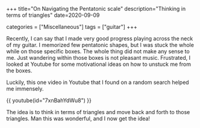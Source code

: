 +++
title="On Navigating the Pentatonic scale"
description="Thinking in terms of triangles"
date=2020-09-09

categories = ["Miscellaneous"]
tags = ["guitar"]
+++


Recently, I can say that I made very good progress playing across the neck of my guitar. I memorized few pentatonic shapes, but I was stuck the whole while on
those specific boxes. The whole thing did not make any sense to me. Just wandering within those boxes is not pleasant music. Frustrated, I looked at
Youtube for some motivational ideas on how to unstuck me from the boxes.

Luckily, this one video in Youtube that I found on a random search helped me immensely.

{{ youtube(id="7xnBahYdWu8") }}

The idea is to think in terms of triangles and move back and forth to those triangles. Man this was wonderful, and I now get the idea!